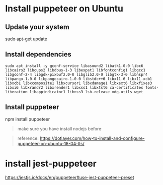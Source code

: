 # Install puppeteer on Ubuntu

## Update your system
sudo apt-get update
## Install dependencies
```shell
sudo apt install -y gconf-service libasound2 libatk1.0-0 libc6 libcairo2 libcups2 libdbus-1-3 libexpat1 libfontconfig1 libgcc1 libgconf-2-4 libgdk-pixbuf2.0-0 libglib2.0-0 libgtk-3-0 libnspr4 libpango-1.0-0 libpangocairo-1.0-0 libstdc++6 libx11-6 libx11-xcb1 libxcb1 libxcomposite1 libxcursor1 libxdamage1 libxext6 libxfixes3 libxi6 libxrandr2 libxrender1 libxss1 libxtst6 ca-certificates fonts-liberation libappindicator1 libnss3 lsb-release xdg-utils wget
```
## Install puppeteer
npm install puppeteer
> make sure you have install nodejs before


> reference: https://dotlayer.com/how-to-install-and-configure-puppeteer-on-ubuntu-18-04-lts/

# install jest-puppeteer

https://jestjs.io/docs/en/puppeteer#use-jest-puppeteer-preset